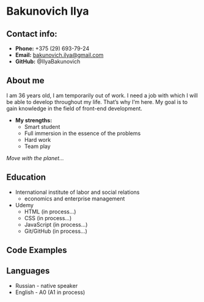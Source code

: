 # Bakunovich Ilya

## Contact info:

* **Phone:** +375 (29) 693-79-24
* **Email:** bakunovich.ilya@gmail.com
* **GitHub:** @IlyaBakunovich

## About me

I am 36 years old, I am temporarily out of work. I need a job with which I will be able to develop throughout my life. That’s why I’m here. My goal is to gain knowledge in the field of front-end development.

* **My strengths:**
  - Smart student
  - Full immersion in the essence of the problems
  - Hard work
  - Team play

*Move with the planet...*

## Education

* International institute of labor and social relations
  - economics and enterprise management
* Udemy
  - HTML (in process…)
  - CSS (in process…)
  - JavaScript (in process…)
  - Git/GitHub (in process…)

## Code Examples



## Languages

* Russian - native speaker
* English - A0 (A1 in process)
